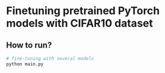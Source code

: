 # Finetuning pretrained PyTorch models with CIFAR10 dataset

## How to run?
```bash
# fine-tuning with several models
python main.py
```